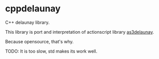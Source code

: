 cppdelaunay
===========

C++ delaunay library.

This library is port and interpretation of actionscript library [as3delaunay](https://github.com/nodename/as3delaunay).

Because opensource, that's why.

TODO: It is too slow, std makes its work well.
